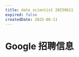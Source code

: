 ```yaml
---
title: data scientist 20250611
expired: false
createdDate: 2025-06-11
---
```


# Google 招聘信息

<JobPostingTable job-posting-json-path="google/data/data-scientist-20250611.json" />
